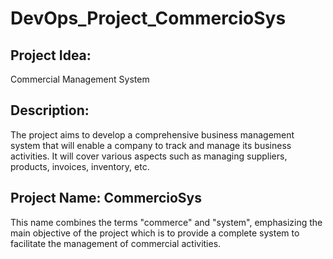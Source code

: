 # DevOps_Project_CommercioSys

## Project Idea: 
Commercial Management System

## Description: 
The project aims to develop a comprehensive business management system that will enable a company to track and manage its business activities.
It will cover various aspects such as managing suppliers, products, invoices, inventory, etc.

## Project Name: CommercioSys

This name combines the terms "commerce" and "system", emphasizing the main objective of the project which is to provide a complete system to facilitate the management of commercial activities.

